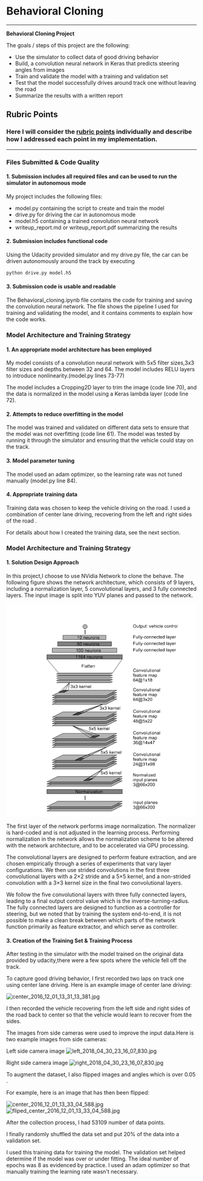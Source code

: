 
# **Behavioral Cloning** 

[//]: # (Image References)

[image1]: ../NVidia_Network.png "Grayscale"
---

**Behavioral Cloning Project**

The goals / steps of this project are the following:
* Use the simulator to collect data of good driving behavior
* Build, a convolution neural network in Keras that predicts steering angles from images
* Train and validate the model with a training and validation set
* Test that the model successfully drives around track one without leaving the road
* Summarize the results with a written report


## Rubric Points
### Here I will consider the [rubric points](https://review.udacity.com/#!/rubrics/432/view) individually and describe how I addressed each point in my implementation.  

---
### Files Submitted & Code Quality

#### 1. Submission includes all required files and can be used to run the simulator in autonomous mode

My project includes the following files:
* model.py containing the script to create and train the model
* drive.py for driving the car in autonomous mode
* model.h5 containing a trained convolution neural network 
* writeup_report.md or writeup_report.pdf summarizing the results

#### 2. Submission includes functional code
Using the Udacity provided simulator and my drive.py file, the car can be driven autonomously around the track by executing 
```sh
python drive.py model.h5
```

#### 3. Submission code is usable and readable

The Behavioral_cloning.ipynb file contains the code for training and saving the convolution neural network. The file shows the pipeline I used for training and validating the model, and it contains comments to explain how the code works.

### Model Architecture and Training Strategy

#### 1. An appropriate model architecture has been employed

My model consists of a convolution neural network with 5x5 filter sizes,3x3 filter sizes and depths between 32 and 64. The model includes RELU layers to introduce nonlinearity.(model.py lines 73-77) 

The model includes a Cropping2D layer to trim the image (code line 70), and the data is normalized in the model using a Keras lambda layer (code line 72). 

#### 2. Attempts to reduce overfitting in the model
 
The model was trained and validated on different data sets to ensure that the model was not overfitting (code line 61). The model was tested by running it through the simulator and ensuring that the vehicle could stay on the track.

#### 3. Model parameter tuning

The model used an adam optimizer, so the learning rate was not tuned manually (model.py line 84).

#### 4. Appropriate training data

Training data was chosen to keep the vehicle driving on the road. I used a combination of center lane driving, recovering from the left and right sides of the road .

For details about how I created the training data, see the next section. 

### Model Architecture and Training Strategy

#### 1. Solution Design Approach

In this project,I choose to use NVidia Network to clone the behave. The following figure shows the network architecture, which consists of 9 layers, including a normalization layer, 5 convolutional layers, and 3 fully connected layers. The input image is split into YUV planes and passed to the network.

![NVidia_Network.png](./NVidia_Network.png)

The first layer of the network performs image normalization. The normalizer is hard-coded and is not adjusted in the learning process. Performing normalization in the network allows the normalization scheme to be altered with the network architecture, and to be accelerated via GPU processing.

The convolutional layers are designed to perform feature extraction, and are chosen empirically through a series of experiments that vary layer configurations. We then use strided convolutions in the first three convolutional layers with a 2×2 stride and a 5×5 kernel, and a non-strided convolution with a 3×3 kernel size in the final two convolutional layers.

We follow the five convolutional layers with three fully connected layers, leading to a final output control value which is the inverse-turning-radius. The fully connected layers are designed to function as a controller for steering, but we noted that by training the system end-to-end, it is not possible to make a clean break between which parts of the network function primarily as feature extractor, and which serve as controller.


#### 3. Creation of the Training Set & Training Process

After testing in the simulator with the model trained on the original data provided by udacity,there were a few spots where the vehicle fell off the track.

To capture good driving behavior, I first recorded two laps on track one using center lane driving. Here is an example image of center lane driving:

![center_2016_12_01_13_31_13_381.jpg](attachment:center_2016_12_01_13_31_13_381.jpg)


I then recorded the vehicle recovering from the left side and right sides of the road back to center so that the vehicle would learn to recover from the sides. 

The images from side cameras were used to improve the input data.Here is two example images from side cameras:

Left side camera image
![left_2018_04_30_23_16_07_830.jpg](attachment:left_2018_04_30_23_16_07_830.jpg)

Right side camera image
![right_2018_04_30_23_16_07_830.jpg](attachment:right_2018_04_30_23_16_07_830.jpg)

To augment the dataset, 
I also flipped images and angles which is over 0.05 .

For example, here is an image that has then been flipped:

![center_2016_12_01_13_33_04_588.jpg](attachment:center_2016_12_01_13_33_04_588.jpg)
![fliped_center_2016_12_01_13_33_04_588.jpg](attachment:fliped_center_2016_12_01_13_33_04_588.jpg)

After the collection process, I had 53109 number of data points. 

I finally randomly shuffled the data set and put 20% of the data into a validation set. 

I used this training data for training the model. The validation set helped determine if the model was over or under fitting. The ideal number of epochs was 8 as evidenced by practice. I used an adam optimizer so that manually training the learning rate wasn't necessary.
